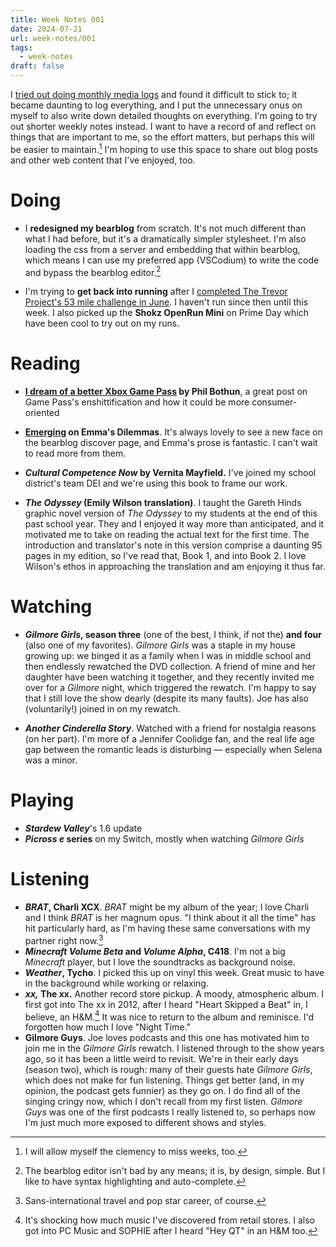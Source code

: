 ```yaml
---
title: Week Notes 001
date: 2024-07-21
url: week-notes/001
tags:
  - week-notes
draft: false
---
```

I [tried out doing monthly media logs](https://esotericbullshit.net/tags/media-log/) and found it difficult to stick to; it became daunting to log everything, and I put the unnecessary onus on myself to also write down detailed thoughts on everything. I'm going to try out shorter weekly notes instead. I want to have a record of and reflect on things that are important to me, so the effort matters, but perhaps this will be easier to maintain.[^1] I'm hoping to use this space to share out blog posts and other web content that I've enjoyed, too.
# Doing
* I **redesigned my bearblog** from scratch. It's not much different than what I had before, but it's a dramatically simpler stylesheet. I'm also loading the css from a server and embedding that within bearblog, which means I can use my preferred app (VSCodium) to write the code and bypass the bearblog editor.[^2]

* I'm trying to **get back into running** after I [completed The Trevor Project's 53 mile challenge in June](/breaking-silences). I haven't run since then until this week. I also picked up the **Shokz OpenRun Mini** on Prime Day which have been cool to try out on my runs.
# Reading
* **[I dream of a better Xbox Game Pass](https://www.gordonhamburger.com/i-dream-of-game-pass/) by Phil Bothun**, a great post on Game Pass's enshittification and how it could be more consumer-oriented

* **[Emerging](https://emmasdilemmas.bearblog.dev/emerging/) on Emma's Dilemmas**. It's always lovely to see a new face on the bearblog discover page, and Emma's prose is fantastic. I can't wait to read more from them.

* **_Cultural Competence Now_ by Vernita Mayfield.** I've joined my school district's team DEI and we're using this book to frame our work.

* **_The Odyssey_ (Emily Wilson translation)**. I taught the Gareth Hinds graphic novel version of *The Odyssey* to my students at the end of this past school year. They and I enjoyed it way more than anticipated, and it motivated me to take on reading the actual text for the first time. The introduction and translator's note in this version comprise a daunting 95 pages in my edition, so I've read that, Book 1, and into Book 2. I love Wilson's ethos in approaching the translation and am enjoying it thus far.
# Watching
* **_Gilmore Girls_, season three** (one of the best, I think, if not the) **and four** (also one of my favorites). *Gilmore Girls* was a staple in my house growing up: we binged it as a family when I was in middle school and then endlessly rewatched the DVD collection. A friend of mine and her daughter have been watching it together, and they recently invited me over for a *Gilmore* night, which triggered the rewatch. I'm happy to say that I still love the show dearly (despite its many faults). Joe has also (voluntarily!) joined in on my rewatch.

* **_Another Cinderella Story_**. Watched with a friend for nostalgia reasons (on her part). I'm more of a Jennifer Coolidge fan, and the real life age gap between the romantic leads is disturbing — especially when Selena was a minor.
# Playing
* **_Stardew Valley_**'s 1.6 update
* **_Picross e_ series** on my Switch, mostly when watching *Gilmore Girls*
# Listening
* **_BRAT_, Charli XCX**. *BRAT* might be my album of the year; I love Charli and I think *BRAT* is her magnum opus. "I think about it all the time" has hit particularly hard, as I'm having these same conversations with my partner right now.[^3]
* **_Minecraft Volume Beta_ and _Volume Alpha_, C418**. I'm not a big *Minecraft* player, but I love the soundtracks as background noise.
* **_Weather_, Tycho**. I picked this up on vinyl this week. Great music to have in the background while working or relaxing.
* **_xx,_ The xx.** Another record store pickup. A moody, atmospheric album. I first got into The xx in 2012, after I heard "Heart Skipped a Beat" in, I believe, an H&M.[^4] It was nice to return to the album and reminisce. I'd forgotten how much I love "Night Time."
* **Gilmore Guys**. Joe loves podcasts and this one has motivated him to join me in the *Gilmore Girls* rewatch. I listened through to the show years ago, so it has been a little weird to revisit. We're in their early days (season two), which is rough: many of their guests hate *Gilmore Girls*, which does not make for fun listening. Things get better (and, in my opinion, the podcast gets funnier) as they go on. I do find all of the singing cringy now, which I don't recall from my first listen. *Gilmore Guys* was one of the first podcasts I really listened to, so perhaps now I'm just much more exposed to different shows and styles.
[^1]: I will allow myself the clemency to miss weeks, too.
[^2]: The bearblog editor isn't bad by any means; it is, by design, simple. But I like to have syntax highlighting and auto-complete.
[^3]: Sans-international travel and pop star career, of course.
[^4]: It's shocking how much music I've discovered from retail stores. I also got into PC Music and SOPHIE after I heard "Hey QT" in an H&M too.